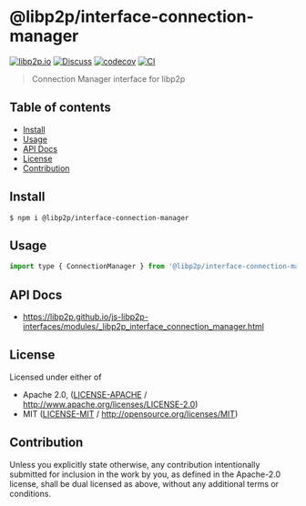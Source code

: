 # @libp2p/interface-connection-manager <!-- omit in toc -->

[![libp2p.io](https://img.shields.io/badge/project-libp2p-yellow.svg?style=flat-square)](http://libp2p.io/)
[![Discuss](https://img.shields.io/discourse/https/discuss.libp2p.io/posts.svg?style=flat-square)](https://discuss.libp2p.io)
[![codecov](https://img.shields.io/codecov/c/github/libp2p/js-libp2p-interfaces.svg?style=flat-square)](https://codecov.io/gh/libp2p/js-libp2p-interfaces)
[![CI](https://img.shields.io/github/actions/workflow/status/libp2p/js-libp2p-interfaces/js-test-and-release.yml?branch=master\&style=flat-square)](https://github.com/libp2p/js-libp2p-interfaces/actions/workflows/js-test-and-release.yml?query=branch%3Amaster)

> Connection Manager interface for libp2p

## Table of contents <!-- omit in toc -->

- [Install](#install)
- [Usage](#usage)
- [API Docs](#api-docs)
- [License](#license)
- [Contribution](#contribution)

## Install

```console
$ npm i @libp2p/interface-connection-manager
```

## Usage

```js
import type { ConnectionManager } from '@libp2p/interface-connection-manager'
```

## API Docs

- <https://libp2p.github.io/js-libp2p-interfaces/modules/_libp2p_interface_connection_manager.html>

## License

Licensed under either of

- Apache 2.0, ([LICENSE-APACHE](LICENSE-APACHE) / <http://www.apache.org/licenses/LICENSE-2.0>)
- MIT ([LICENSE-MIT](LICENSE-MIT) / <http://opensource.org/licenses/MIT>)

## Contribution

Unless you explicitly state otherwise, any contribution intentionally submitted for inclusion in the work by you, as defined in the Apache-2.0 license, shall be dual licensed as above, without any additional terms or conditions.
